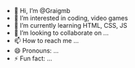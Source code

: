 - 👋 Hi, I’m @Graigmb
- 👀 I’m interested in coding, video games
- 🌱 I’m currently learning HTML, CSS, JS
- 💞️ I’m looking to collaborate on ...
- 📫 How to reach me ...
- 😄 Pronouns: ...
- ⚡ Fun fact: ...

<!---
Graigmb/Graigmb is a ✨ special ✨ repository because its `README.md` (this file) appears on your GitHub profile.
You can click the Preview link to take a look at your changes.
--->
